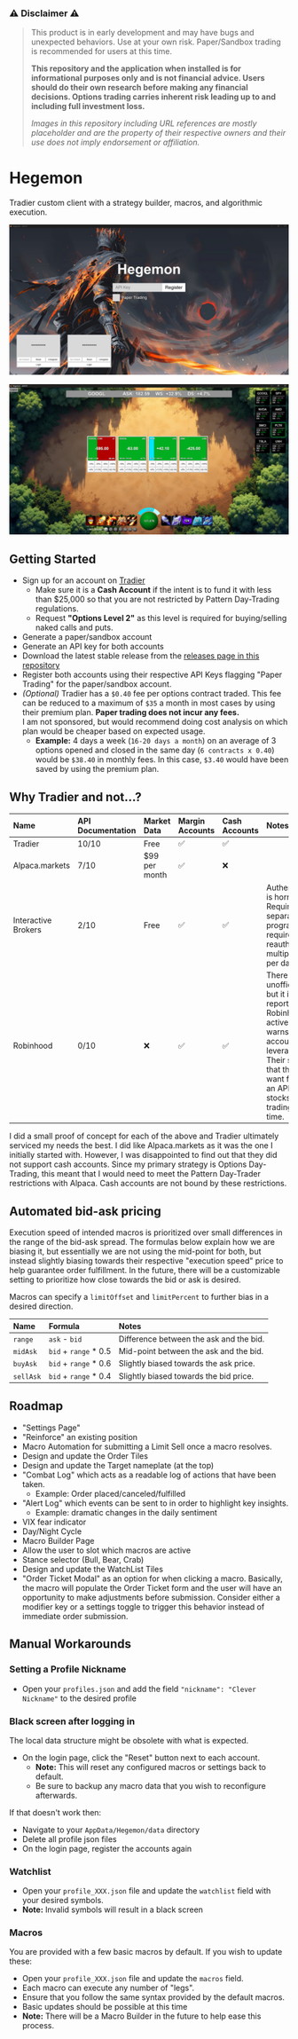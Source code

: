 ### ⚠️ Disclaimer ⚠️
> This product is in early development and may have bugs and unexpected behaviors. Use at your own risk. Paper/Sandbox trading is recommended for users at this time.
> 
> **This repository and the application when installed is for informational purposes only and is not financial advice. Users should do their own research before making any financial decisions. Options trading carries inherent risk leading up to and including full investment loss.**
>
> *Images in this repository including URL references are mostly placeholder and are the property of their respective owners and their use does not imply endorsement or affiliation.*

# Hegemon
Tradier custom client with a strategy builder, macros, and algorithmic execution.

![Screenshot of the Hegemon trading app "login page"](./assets/screenshot_login.png)

![Screenshot of the Hegemon trading app "battle page"](./assets/screenshot_battle.png)

## Getting Started
- Sign up for an account on [Tradier](https://auth.tradier.com/signup)
  - Make sure it is a **Cash Account** if the intent is to fund it with less than $25,000 so that you are not restricted by Pattern Day-Trading regulations.
  - Request **"Options Level 2"** as this level is required for buying/selling naked calls and puts.
- Generate a paper/sandbox account
- Generate an API key for both accounts
- Download the latest stable release from the [releases page in this repository](https://github.com/stephencorwin/hegemon/releases/latest)
- Register both accounts using their respective API Keys flagging "Paper Trading" for the paper/sandbox account.
- *(Optional)* Tradier has a `$0.40` fee per options contract traded. This fee can be reduced to a maximum of `$35` a month in most cases by using their premium plan. **Paper trading does not incur any fees.**  
I am not sponsored, but would recommend doing cost analysis on which plan would be cheaper based on expected usage.
  - **Example:** 4 days a week (`16-20 days a month`) on an average of 3 options opened and closed in the same day (`6 contracts x 0.40`) would be `$38.40` in monthly fees. In this case, `$3.40` would have been saved by using the premium plan.

## Why Tradier and not...?

| Name                | API Documentation | Market Data   | Margin Accounts | Cash Accounts | Notes                                                                                                                                                                                                         |
| :------------------ | :---------------- | :------------ | :-------------- | :------------ | :------------------------------------------------------------------------------------------------------------------------------------------------------------------------------------------------------------ |
| Tradier             | 10/10             | Free          | ✅               | ✅             |                                                                                                                                                                                                               |
| Alpaca.markets      | 7/10              | $99 per month | ✅               | ❌             |                                                                                                                                                                                                               |
| Interactive Brokers | 2/10              | Free          | ✅               | ✅             | Authentication is horrible. Requires a separate program that requires reauthentication multiple times per day.                                                                                                |
| Robinhood           | 0/10              | ❌             | ✅               | ✅             | There is an unofficial API, but it is reported that Robinhood actively warns/bans accounts that leverage it. Their stance is that they do not want folks using an API for stocks/option trading at this time. |

I did a small proof of concept for each of the above and Tradier ultimately serviced my needs the best. I did like Alpaca.markets as it was the one I initially started with. However, I was disappointed to find out that they did not support cash accounts. Since my primary strategy is Options Day-Trading, this meant that I would need to meet the Pattern Day-Trader restrictions with Alpaca. Cash accounts are not bound by these restrictions.

## Automated bid-ask pricing
Execution speed of intended macros is prioritized over small differences in the range of the bid-ask spread. The formulas below explain how we are biasing it, but essentially we are not using the mid-point for both, but instead slightly biasing towards their respective "execution speed" price to help guarantee order fulfillment. In the future, there will be a customizable setting to prioritize how close towards the bid or ask is desired.

Macros can specify a `limitOffset` and `limitPercent` to further bias in a desired direction.

| Name      | Formula               | Notes                                   |
| :-------- | :-------------------- | :-------------------------------------- |
| `range`   | `ask` - `bid`         | Difference between the ask and the bid. |
| `midAsk`  | `bid` + `range` * 0.5 | Mid-point between the ask and the bid.  |
| `buyAsk`  | `bid` + `range` * 0.6 | Slightly biased towards the ask price.  |
| `sellAsk` | `bid` + `range` * 0.4 | Slightly biased towards the bid price.  |

## Roadmap
- "Settings Page"
- "Reinforce" an existing position
- Macro Automation for submitting a Limit Sell once a macro resolves.
- Design and update the Order Tiles
- Design and update the Target nameplate (at the top)
- "Combat Log" which acts as a readable log of actions that have been taken.
  - Example: Order placed/canceled/fulfilled
- "Alert Log" which events can be sent to in order to highlight key insights.
  - Example: dramatic changes in the daily sentiment
- VIX fear indicator
- Day/Night Cycle
- Macro Builder Page
- Allow the user to slot which macros are active
- Stance selector (Bull, Bear, Crab)
- Design and update the WatchList Tiles
- "Order Ticket Modal" as an option for when clicking a macro. Basically, the macro will populate the Order Ticket form and the user will have an opportunity to make adjustments before submission. Consider either a modifier key or a settings toggle to trigger this behavior instead of immediate order submission.

## Manual Workarounds

### Setting a Profile Nickname
- Open your `profiles.json` and add the field `"nickname": "Clever Nickname"` to the desired profile

### Black screen after logging in
The local data structure might be obsolete with what is expected.
- On the login page, click the "Reset" button next to each account.
  - **Note:** This will reset any configured macros or settings back to default.
  - Be sure to backup any macro data that you wish to reconfigure afterwards.

If that doesn't work then:
- Navigate to your `AppData/Hegemon/data` directory
- Delete all profile json files
- On the login page, register the accounts again

### Watchlist
- Open your `profile_XXX.json` file and update the `watchlist` field with your desired symbols.
- **Note:** Invalid symbols will result in a black screen

### Macros
You are provided with a few basic macros by default. If you wish to update these:
- Open your `profile_XXX.json` file and update the `macros` field.
- Each macro can execute any number of "legs".
- Ensure that you follow the same syntax provided by the default macros.
- Basic updates should be possible at this time
- **Note:** There will be a Macro Builder in the future to help ease this process.
